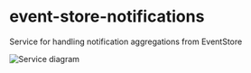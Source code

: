 # event-store-notifications

Service for handling notification aggregations from EventStore

![Service diagram](http://www.plantuml.com/plantuml/proxy?src=https://raw.githubusercontent.com/graphql-services/graphql-event-store-notifications/master/resources/diagram.puml 'Service diagram')
